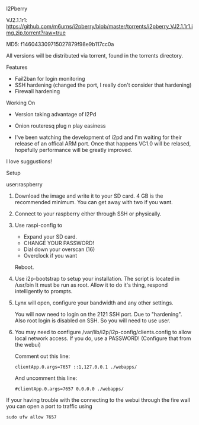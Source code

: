 I2Pberry

VJ2.1.1r1: https://github.com/m6urns/i2pberry/blob/master/torrents/i2pberry_VJ2.1.1r1.img.zip.torrent?raw=true

MD5: f146043309715027879f98e9b117cc0a

All versions will be distributed via torrent, found in the
torrents directory.

Features

   - Fail2ban for login monitoring
   - SSH hardening (changed the port, I really don't consider that hardening)
   - Firewall hardening

Working On

   - Version taking advantage of I2Pd
   - Onion routeresq plug n play easiness

   - I've been watching the development of i2pd and I'm waiting 
     for their release of an offical ARM port. Once that happens
     VC1.0 will be relased, hopefully performance will
     be greatly improved.

I love suggustions!



Setup

   user:raspberry

1. Download the image and write it to your SD card. 4 GB is the recommended minimum.
   You can get away with two if you want.

2. Connect to your raspberry either through SSH or physically.

3. Use raspi-config to 
   
   - Expand your SD card.
   - CHANGE YOUR PASSWORD!
   - Dial down your overscan (16)
   - Overclock if you want
   
   Reboot.

4. Use i2p-bootstrap to setup your installation. The script is located in
   /usr/bin It must be run as root. 
   Allow it to do it's thing, respond intelligently to prompts.

5. Lynx will open, configure your bandwidth and any other settings.

   You will now need to login on the 2121 SSH port. Due to "hardening". Also root
   login is disabled on SSH. So you will need to use user.

6. You may need to configure /var/lib/i2p/i2p-config/clients.config to allow local 
   network access. If you do, use a PASSWORD! (Configure that from the webui)
   
   Comment out this line:
   
   ```
   clientApp.0.args=7657 ::1,127.0.0.1 ./webapps/
   ```
   And uncomment this line:
   
   ```
   #clientApp.0.args=7657 0.0.0.0 ./webapps/
   ```

  If your having trouble with the connecting to the webui through the fire wall 
  you can open a port to traffic using 

  ```
  sudo ufw allow 7657
  
  ```
